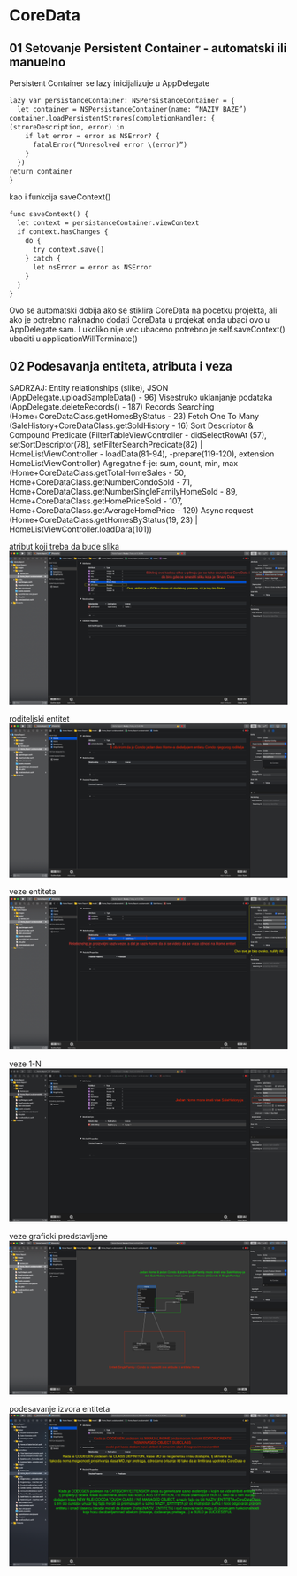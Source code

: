 # CoreData

## 01 Setovanje  Persistent Container -  automatski ili manuelno

Persistent Container se lazy inicijalizuje u AppDelegate
```
lazy var persistanceContainer: NSPersistanceContainer = {
  let container = NSPersistanceContainer(name: “NAZIV BAZE”) container.loadPersistentStrores(completionHandler: { (stroreDescription, error) in
    if let error = error as NSError? { 
      fatalError(“Unresolved error \(error)”)
    } 
  })
return container 
}
```
kao i funkcija saveContext()
```
func saveContext() {
  let context = persistanceContainer.viewContext 
  if context.hasChanges {
    do {
      try context.save()
    } catch {
      let nsError = error as NSError
    } 
  }
}
```
Ovo se automatski dobija ako se stiklira CoreData na pocetku projekta, 
ali ako je potrebno naknadno dodati CoreData u projekat onda ubaci ovo u AppDelegate sam. 
I ukoliko nije vec ubaceno potrebno je self.saveContext() ubaciti u applicationWillTerminate()

## 02 Podesavanja entiteta, atributa i veza

SADRZAJ:
     Entity relationships (slike), JSON (AppDelegate.uploadSampleData() - 96)
     Visestruko uklanjanje podataka (AppDelegate.deleteRecords() - 187)
     Records Searching (Home+CoreDataClass.getHomesByStatus - 23)
     Fetch One To Many (SaleHistory+CoreDataClass.getSoldHistory - 16)
     Sort Descriptor & Compound Predicate (FilterTableViewController - didSelectRowAt (57), setSortDescriptor(78), setFilterSearchPredicate(82) | HomeListViewController - loadData(81-94), -prepare(119-120), extension HomeListViewController)
     Agregatne f-je: sum, count, min, max (Home+CoreDataClass.getTotalHomeSales - 50, Home+CoreDataClass.getNumberCondoSold - 71, Home+CoreDataClass.getNumberSingleFamilyHomeSold - 89, Home+CoreDataClass.getHomePriceSold - 107, Home+CoreDataClass.getAverageHomePrice - 129)
     Async request (Home+CoreDataClass.getHomesByStatus(19, 23) | HomeListViewController.loadDara(101))

atribut koji treba da bude slika
![image attribute](https://github.com/Vukovi/Core-Data-Projects/blob/master/02%20Veze%2C%20parsiranje%2C%20async%20request%2C%20agregatne%20fje%2C%20sort%20descriptor%20i%20nspredicate%20-%20Home%20Report/atribut%20slike.png)

roditeljski entitet
![parent entity](https://github.com/Vukovi/Core-Data-Projects/blob/master/02%20Veze%2C%20parsiranje%2C%20async%20request%2C%20agregatne%20fje%2C%20sort%20descriptor%20i%20nspredicate%20-%20Home%20Report/Roditeljski%20Entitet.png)

veze entiteta
![relationships between entities](https://github.com/Vukovi/Core-Data-Projects/blob/master/02%20Veze%2C%20parsiranje%2C%20async%20request%2C%20agregatne%20fje%2C%20sort%20descriptor%20i%20nspredicate%20-%20Home%20Report/veze%20entiteta.png)

veze 1-N
![relationship 1-N](https://github.com/Vukovi/Core-Data-Projects/blob/master/02%20Veze%2C%20parsiranje%2C%20async%20request%2C%20agregatne%20fje%2C%20sort%20descriptor%20i%20nspredicate%20-%20Home%20Report/Veza%201-N.png)

veze graficki predstavljene
![relationships graph](https://github.com/Vukovi/Core-Data-Projects/blob/master/02%20Veze%2C%20parsiranje%2C%20async%20request%2C%20agregatne%20fje%2C%20sort%20descriptor%20i%20nspredicate%20-%20Home%20Report/Veze%20Graficki.png)

podesavanje izvora entiteta
![Codegen setting](https://github.com/Vukovi/Core-Data-Projects/blob/master/02%20Veze%2C%20parsiranje%2C%20async%20request%2C%20agregatne%20fje%2C%20sort%20descriptor%20i%20nspredicate%20-%20Home%20Report/Automatic%20MO%20Subcall%20%26%20Class%20Generation%20.png)


